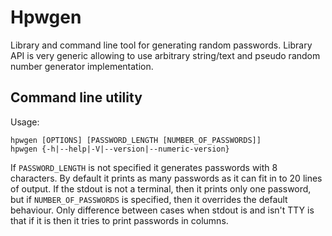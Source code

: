 Hpwgen
======

Library and command line tool for generating random passwords. Library API is
very generic allowing to use arbitrary string/text and pseudo random number
generator implementation.


Command line utility
--------------------

Usage:

    hpwgen [OPTIONS] [PASSWORD_LENGTH [NUMBER_OF_PASSWORDS]]
    hpwgen {-h|--help|-V|--version|--numeric-version}

If `PASSWORD_LENGTH` is not specified it generates passwords with 8 characters.
By default it prints as many passwords as it can fit in to 20 lines of output.
If the stdout is not a terminal, then it prints only one password, but if
`NUMBER_OF_PASSWORDS` is specified, then it overrides the default behaviour.
Only difference between cases when stdout is and isn't TTY is that if it is
then it tries to print passwords in columns.
